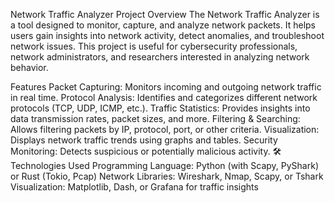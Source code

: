  
Network Traffic Analyzer
Project Overview
The Network Traffic Analyzer is a tool designed to monitor, capture, and analyze network packets. It helps users gain insights into network activity, detect anomalies, and troubleshoot network issues. This project is useful for cybersecurity professionals, network administrators, and researchers interested in analyzing network behavior.

Features
Packet Capturing: Monitors incoming and outgoing network traffic in real time.
Protocol Analysis: Identifies and categorizes different network protocols (TCP, UDP, ICMP, etc.).
Traffic Statistics: Provides insights into data transmission rates, packet sizes, and more.
Filtering & Searching: Allows filtering packets by IP, protocol, port, or other criteria.
Visualization: Displays network traffic trends using graphs and tables.
Security Monitoring: Detects suspicious or potentially malicious activity.
🛠️ Technologies Used
Programming Language: Python (with Scapy, PyShark) or Rust (Tokio, Pcap)
Network Libraries: Wireshark, Nmap, Scapy, or Tshark
Visualization: Matplotlib, Dash, or Grafana for traffic insights
